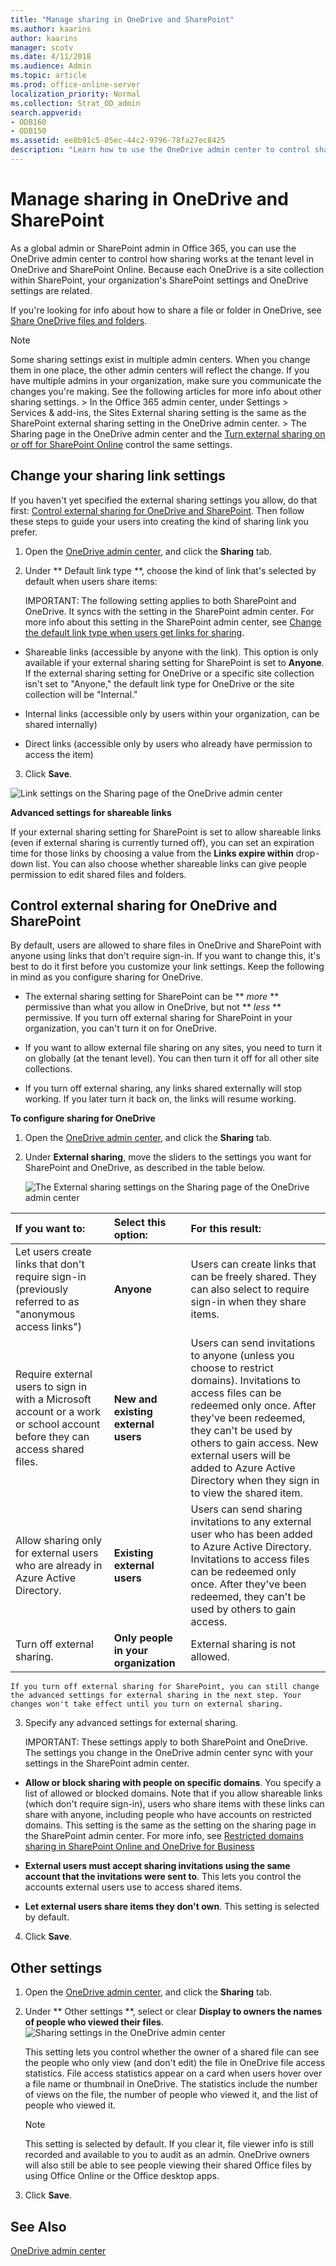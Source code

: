 ```yaml
---
title: "Manage sharing in OneDrive and SharePoint"
ms.author: kaarins
author: kaarins
manager: scotv
ms.date: 4/11/2018
ms.audience: Admin
ms.topic: article
ms.prod: office-online-server
localization_priority: Normal
ms.collection: Strat_OD_admin
search.appverid:
- ODB160
- ODB150
ms.assetid: ee8b91c5-05ec-44c2-9796-78fa27ec8425
description: "Learn how to use the OneDrive admin center to control sharing settings for OneDrive and SharePoint."
---
```


# Manage sharing in OneDrive and SharePoint

As a global admin or SharePoint admin in Office 365, you can use the OneDrive admin center to control how sharing works at the tenant level in OneDrive and SharePoint Online. Because each OneDrive is a site collection within SharePoint, your organization's SharePoint settings and OneDrive settings are related.
  
If you're looking for info about how to share a file or folder in OneDrive, see [Share OneDrive files and folders](https://support.office.com/article/9fcc2f7d-de0c-4cec-93b0-a82024800c07#BKMK_BusinessTab).
  
> [!NOTE]
>  Some sharing settings exist in multiple admin centers. When you change them in one place, the other admin centers will reflect the change. If you have multiple admins in your organization, make sure you communicate the changes you're making. See the following articles for more info about other sharing settings. >  In the Office 365 admin center, under Settings \> Services &amp; add-ins, the Sites External sharing setting is the same as the SharePoint external sharing setting in the OneDrive admin center. >  The Sharing page in the OneDrive admin center and the [Turn external sharing on or off for SharePoint Online](https://support.office.com/article/6288296a-b6b7-4ea4-b4ed-c297bf833e30#ID0EAABAAA=Tenant_%28global%29) control the same settings. 
  
## Change your sharing link settings
<a name="defaultlink"> </a>

If you haven't yet specified the external sharing settings you allow, do that first: [Control external sharing for OneDrive and SharePoint](manage-sharing-in-onedrive-and-sharepoint.md#externalsharing). Then follow these steps to guide your users into creating the kind of sharing link you prefer.
  
1. Open the [OneDrive admin center](https://admin.onedrive.com/?v=SharingSettings), and click the **Sharing** tab. 
    
2. Under ** Default link type **, choose the kind of link that's selected by default when users share items:
    
    IMPORTANT: The following setting applies to both SharePoint and OneDrive. It syncs with the setting in the SharePoint admin center. For more info about this setting in the SharePoint admin center, see [Change the default link type when users get links for sharing](https://support.office.com/article/81b763af-f301-4226-8842-8d13bd07face).
    
  - Shareable links (accessible by anyone with the link). This option is only available if your external sharing setting for SharePoint is set to **Anyone**. If the external sharing setting for OneDrive or a specific site collection isn't set to "Anyone," the default link type for OneDrive or the site collection will be "Internal."
    
  - Internal links (accessible only by users within your organization, can be shared internally)
    
  - Direct links (accessible only by users who already have permission to access the item)
    
3. Click **Save**.
    
![Link settings on the Sharing page of the OneDrive admin center](media/773e0df6-17ec-4433-ae50-62b14398317f.png)
  
 **Advanced settings for shareable links**
  
If your external sharing setting for SharePoint is set to allow shareable links (even if external sharing is currently turned off), you can set an expiration time for those links by choosing a value from the **Links expire within** drop-down list. You can also choose whether shareable links can give people permission to edit shared files and folders. 
  
## Control external sharing for OneDrive and SharePoint
<a name="externalsharing"> </a>

By default, users are allowed to share files in OneDrive and SharePoint with anyone using links that don't require sign-in. If you want to change this, it's best to do it first before you customize your link settings. Keep the following in mind as you configure sharing for OneDrive.
  
- The external sharing setting for SharePoint can be ** *more* ** permissive than what you allow in OneDrive, but not ** *less* ** permissive. If you turn off external sharing for SharePoint in your organization, you can't turn it on for OneDrive. 
    
- If you want to allow external file sharing on any sites, you need to turn it on globally (at the tenant level). You can then turn it off for all other site collections.
    
- If you turn off external sharing, any links shared externally will stop working. If you later turn it back on, the links will resume working.
    
 **To configure sharing for OneDrive**
  
1. Open the [OneDrive admin center](https://admin.onedrive.com/?v=SharingSettings), and click the **Sharing** tab. 
    
2. Under **External sharing**, move the sliders to the settings you want for SharePoint and OneDrive, as described in the table below.
    
    ![The External sharing settings on the Sharing page of the OneDrive admin center](media/b7b3215c-3b01-40c2-b9cb-d363228ecacf.png)
  
|**If you want to:**|**Select this option:**|**For this result:**|
|:-----|:-----|:-----|
|Let users create links that don't require sign-in (previously referred to as "anonymous access links")  <br/> |**Anyone** <br/> |Users can create links that can be freely shared. They can also select to require sign-in when they share items.  <br/> |
|Require external users to sign in with a Microsoft account or a work or school account before they can access shared files.  <br/> |**New and existing external users** <br/> |Users can send invitations to anyone (unless you choose to restrict domains). Invitations to access files can be redeemed only once. After they've been redeemed, they can't be used by others to gain access. New external users will be added to Azure Active Directory when they sign in to view the shared item.  <br/> |
|Allow sharing only for external users who are already in Azure Active Directory.  <br/> |**Existing external users** <br/> |Users can send sharing invitations to any external user who has been added to Azure Active Directory. Invitations to access files can be redeemed only once. After they've been redeemed, they can't be used by others to gain access.  <br/> |
|Turn off external sharing.  <br/> |**Only people in your organization** <br/> |External sharing is not allowed.  <br/> |
   
    If you turn off external sharing for SharePoint, you can still change the advanced settings for external sharing in the next step. Your changes won't take effect until you turn on external sharing.
    
3. Specify any advanced settings for external sharing. 
    
    IMPORTANT: These settings apply to both SharePoint and OneDrive. The settings you change in the OneDrive admin center sync with your settings in the SharePoint admin center.
    
  - **Allow or block sharing with people on specific domains**. You specify a list of allowed or blocked domains. Note that if you allow shareable links (which don't require sign-in), users who share items with these links can share with anyone, including people who have accounts on restricted domains. This setting is the same as the setting on the sharing page in the SharePoint admin center. For more info, see [Restricted domains sharing in SharePoint Online and OneDrive for Business](https://support.office.com/article/5d7589cd-0997-4a00-a2ba-2320ec49c4e9)
    
  - **External users must accept sharing invitations using the same account that the invitations were sent to**. This lets you control the accounts external users use to access shared items.
    
  - **Let external users share items they don't own**. This setting is selected by default.
    
4. Click **Save**.
    
## Other settings
<a name="showfileviewers"> </a>

1. Open the [OneDrive admin center](https://admin.onedrive.com/?v=SharingSettings), and click the **Sharing** tab. 
    
2. Under ** Other settings **, select or clear **Display to owners the names of people who viewed their files**.
    ![Sharing settings in the OneDrive admin center](media/97907910-18c6-4c1b-8c1e-9d0d06d13c74.png)
  
    This setting lets you control whether the owner of a shared file can see the people who only view (and don't edit) the file in OneDrive file access statistics. File access statistics appear on a card when users hover over a file name or thumbnail in OneDrive. The statistics include the number of views on the file, the number of people who viewed it, and the list of people who viewed it.
    
    > [!NOTE]
    > This setting is selected by default. If you clear it, file viewer info is still recorded and available to you to audit as an admin. OneDrive owners will also still be able to see people viewing their shared Office files by using Office Online or the Office desktop apps. 
  
3. Click **Save**.
    
## See Also
<a name="showfileviewers"> </a>

[OneDrive admin center](https://support.office.com/article/b5665060-530f-40a3-b34a-9e935169b2e0)
  

